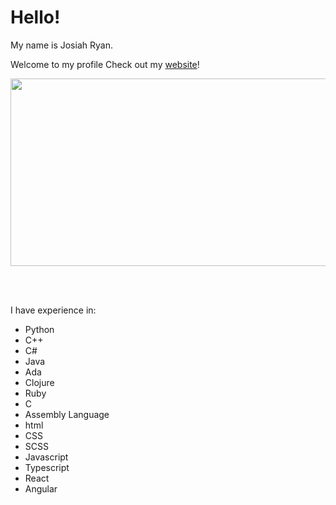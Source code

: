 # Hello!

My name is Josiah Ryan.

Welcome to my profile Check out my [website](https://jryanb0b.github.io/my-website/)!

<!-- taken from a github profile guide: https://www.sitepoint.com/github-profile-readme/ -->
<div align="center">
  <img src="https://media.giphy.com/media/dWesBcTLavkZuG35MI/giphy.gif" width="600" height="300"/>
</div>

<br/> <br/>

I have experience in:
- Python
- C++
- C#
- Java
- Ada
- Clojure
- Ruby
- C
- Assembly Language
- html
- CSS
- SCSS
- Javascript
- Typescript
- React
- Angular
